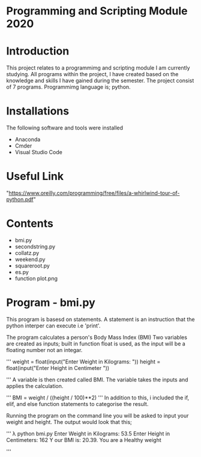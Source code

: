 # Programming and Scripting Module 2020



# Introduction

This project relates to a programmimg and scripting module I am currently studying. All programs within the project, I have created based on the knowledge and skills I have gained during the semester. The project consist of 7 programs. Programmimg language is; python. 

# Installations

The following software and tools were installed

- Anaconda
- Cmder
- Visual Studio Code 

# Useful Link

"https://www.oreilly.com/programming/free/files/a-whirlwind-tour-of-python.pdf"

# Contents 

- bmi.py
- secondstring.py
- collatz.py 
- weekend.py
- squareroot.py
- es.py
- function plot.png


# Program - bmi.py

This program is basesd on statements.
A statement is an instruction that the python interper can execute i.e 'print'. 

The program calculates a person's Body Mass Index (BMI)
Two variables are created as inputs; built in function float is used, as the input will be a floating number not an integar.

'''
    weight = float(input("Enter Weight in Kilograms: "))
    height = float(input("Enter Height in Centimeter "))

'''
A variable is then created called BMI. The variable takes the inputs and applies the calculation.

'''
    BMI = weight / ((height / 100)**2) 
'''
In addition to this, i included the if, elif, and  else function statements to categorise the result. 

Running the program on the command line you will be asked to input your weight and height. The output would look that this; 

'''
    λ python bmi.py
    Enter Weight in Kilograms: 53.5
    Enter Height in Centimeters: 162
Y   our BMI is: 20.39. You are a Healthy weight

'''